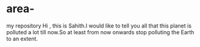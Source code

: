 # area-
my repository
Hi , this is Sahith.I would like to tell you all that this planet is polluted a lot till now.So at least from 
now onwards stop polluting the Earth to an extent.
